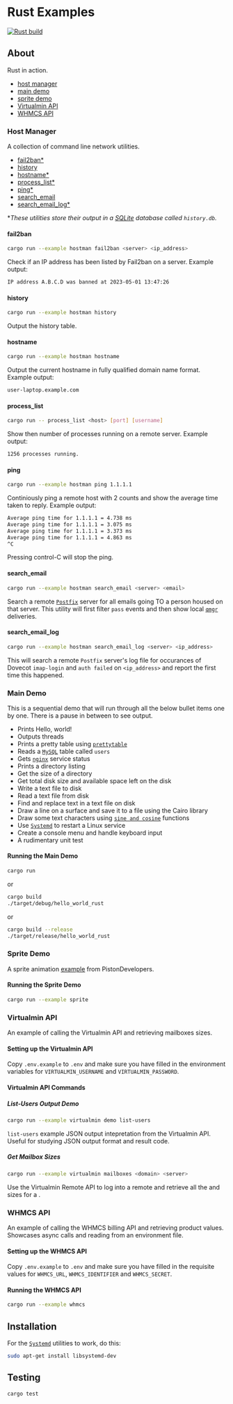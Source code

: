# Rust Examples
[![Rust build](https://github.com/eugenevdm/rust/actions/workflows/rust.yml/badge.svg)](https://github.com/eugenevdm/rust/actions/workflows/rust.yml)

## About

Rust in action.

- [host manager](#host-manager)
- [main demo](#main-demo)
- [sprite demo](#sprite-demo)
- [Virtualmin API](#virtualmin-api)
- [WHMCS API](#whmcs-api)

### Host Manager

A collection of command line network utilities.

- [fail2ban*](#fail2ban)
- [history](#history)
- [hostname*](#hostname)
- [process_list*](#process_list)
- [ping*](#ping)
- [search_email](#search_email)
- [search_email_log*](#search_email_log)

**These utilities store their output in a [SQLite](https://en.wikipedia.org/wiki/SQLite) database called `history.db`.*

#### fail2ban

```bash
cargo run --example hostman fail2ban <server> <ip_address>
```

Check if an IP address has been listed by Fail2ban on a server. Example output:

```bash
IP address A.B.C.D was banned at 2023-05-01 13:47:26
```

#### history

```bash
cargo run --example hostman history
```

Output the history table.

#### hostname

```bash
cargo run --example hostman hostname
```

Output the current hostname in fully qualified domain name format. Example output:

```bash
user-laptop.example.com
```

#### process_list

```bash
cargo run -- process_list <host> [port] [username]
```

Show then number of processes running on a remote server. Example output:

```bash
1256 processes running.
```

#### ping

```bash
cargo run --example hostman ping 1.1.1.1
```

Continiously ping a remote host with 2 counts and show the average time taken to reply. Example output:

```bash
Average ping time for 1.1.1.1 = 4.738 ms
Average ping time for 1.1.1.1 = 3.075 ms
Average ping time for 1.1.1.1 = 3.373 ms
Average ping time for 1.1.1.1 = 4.863 ms
^C
```

Pressing control-C will stop the ping.

#### search_email

```bash
cargo run --example hostman search_email <server> <email>
```

Search a remote [`Postfix`](https://en.wikipedia.org/wiki/Postfix_(software)) server for all emails going TO a person housed on that server. This utility will first filter `pass` events and then show local [`qmgr`](https://www.postfix.org/qmgr.8.html) deliveries.

#### search_email_log

```bash
cargo run --example hostman search_email_log <server> <ip_address>
```

This will search a remote `Postfix` server's log file for occurances of Dovecot `imap-login` and `auth failed` on `<ip_address>` and report the first time this happened.

### Main Demo

This is a sequential demo that will run through all the below bullet items one by one. There is a pause in between to see output.

- Prints Hello, world!
- Outputs threads
- Prints a pretty table using [`prettytable`](https://github.com/phsym/prettytable-rs)
- Reads a [`MySQL`](https://en.wikipedia.org/wiki/MySQL) table called `users`
- Gets [`nginx`](https://en.wikipedia.org/wiki/Nginx) service status
- Prints a directory listing
- Get the size of a directory
- Get total disk size and available space left on the disk
- Write a text file to disk
- Read a text file from disk
- Find and replace text in a text file on disk
- Draw a line on a surface and save it to a file using the Cairo library
- Draw some text characters using [`sine and cosine`](https://en.wikipedia.org/wiki/Sine_and_cosine) functions
- Use [`Systemd`](https://https://en.wikipedia.org/wiki/Systemd) to restart a Linux service
- Create a console menu and handle keyboard input
- A rudimentary unit test

#### Running the Main Demo

```bash
cargo run
```

or

```bash
cargo build
./target/debug/hello_world_rust
```

or

```bash
cargo build --release
./target/release/hello_world_rust
```

### Sprite Demo

A sprite animation [example](https://github.com/PistonDevelopers/piston-examples) from PistonDevelopers.

#### Running the Sprite Demo

```bash
cargo run --example sprite
```

### Virtualmin API

An example of calling the Virtualmin API and retrieving mailboxes sizes.

#### Setting up the Virtualmin API

Copy `.env.example` to `.env` and make sure you have filled in the environment variables for `VIRTUALMIN_USERNAME` and `VIRTUALMIN_PASSWORD`.

#### Virtualmin API Commands

##### List-Users Output Demo

```bash
cargo run --example virtualmin demo list-users
```

`list-users` example JSON output intepretation from the Virtualmin API. Useful for studying JSON output format and result code.

##### Get Mailbox Sizes

```bash
cargo run --example virtualmin mailboxes <domain> <server>
```

Use the Virtualmin Remote API to log into a remote <server> and retrieve all the <mailboxes> and sizes for a <domain>.

### WHMCS API

An example of calling the WHMCS billing API and retrieving product values. Showcases async calls and reading from an environment file.

#### Setting up the WHMCS API

Copy `.env.example` to `.env` and make sure you have filled in the requisite values for `WHMCS_URL`, `WHMCS_IDENTIFIER` and `WHMCS_SECRET`.

#### Running the WHMCS API

```bash
cargo run --example whmcs
```

## Installation

For the [`Systemd`](https://https://en.wikipedia.org/wiki/Systemd) utilities to work, do this:

```bash
sudo apt-get install libsystemd-dev
```
## Testing

```bash
cargo test
```
